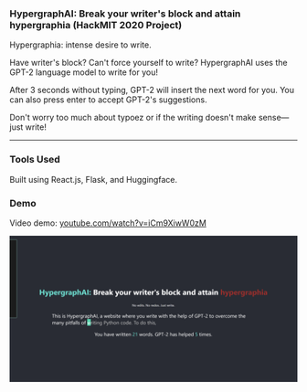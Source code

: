 ### HypergraphAI: Break your writer's block and attain hypergraphia (HackMIT 2020 Project)
Hypergraphia: intense desire to write.

Have writer's block? Can't force yourself to write? HypergraphAI uses the GPT-2 language model to
write for you!

After 3 seconds without typing, GPT-2 will insert the next word for you. You can also
press enter to accept GPT-2's suggestions.

Don't worry too much about typoez or if the writing doesn't make
sense—just write!

---
### Tools Used
Built using React.js, Flask, and Huggingface.

### Demo
Video demo: [youtube.com/watch?v=iCm9XiwW0zM](youtube.com/watch?v=iCm9XiwW0zM)

![screenshot](./public/hypergraphai.png)
